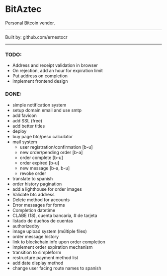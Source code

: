 # BitAztec

Personal Bitcoin vendor.

---

Built by: github.com/ernestocr

---

### TODO:

- Address and receipt validation in browser 
- On rejection, add an hour for expiration limit
- Put address on completion
- implement frontend design

### DONE:

* simple notification system
* setup domain email and use smtp
* add favicon
* add SSL (free)
* add better titles
* deploy
* buy page btc/peso calculator
* mail system
  * user registration/confirmation [b-u]
  * new order/pending order [b-a]
  * order complete [b-u]
  * order expired [b-u]
  * new message [b-a, b-u]
  * revoke order
* translate to spanish
* order history pagination
* add a lighthouse for order images
* Validate btc address
* Delete method for accounts
* Error messages for forms
* Completion datetime
* CLABE (18), cuenta bancaria, # de tarjeta
* listado de dueños de cuentas
* authorizedby
* image upload system (múltiple files)
* order message history
* link to blockchain.info upon order completion
* implement order expiration mechanism
* transition to simpleform
* restructure payment method list
* add date display method
* change user facing route names to spanish


